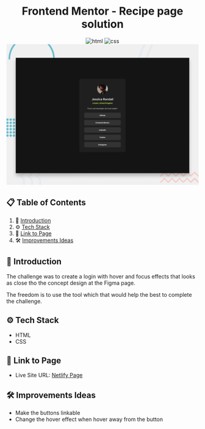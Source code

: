 <div align="center">
<h1>Frontend Mentor - Recipe page solution</h1>

<img src="https://img.shields.io/badge/html5-%23E34F26.svg?style=for-the-badge&logo=html5&logoColor=white" alt="html">
<img src="https://img.shields.io/badge/css3-%231572B6.svg?style=for-the-badge&logo=css3&logoColor=white" alt="css">

<img src="./design/desktop-preview.jpg">
</div>

## 📋 <a name="table">Table of Contents</a>

1. 🤖 [Introduction](#introduction)
2. ⚙️ [Tech Stack](#tech-stack)
3. 🔋 [Link to Page](#link-page)
4. 🛠️ [Improvements Ideas](#improvements)

## <a name="introduction">🤖 Introduction</a>

The challenge was to create a login with hover and focus effects that looks as close tho the concept design at the Figma page.

The freedom is to use the tool which that would help the best to complete the challenge.

## <a name="tech-stack">⚙️ Tech Stack</a>

- HTML
- CSS

## <a name="link-page">🔋 Link to Page</a>

- Live Site URL: [Netlify Page](https://sensational-gecko-d76a8c.netlify.app/)

## <a name="improvements">🛠️ Improvements Ideas</a>

- Make the buttons linkable
- Change the hover effect when hover away from the button
